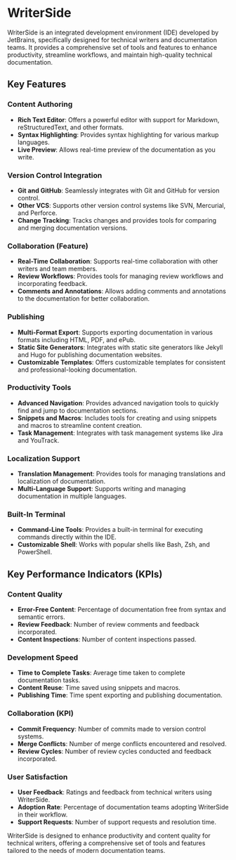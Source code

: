 # WriterSide

WriterSide is an integrated development environment (IDE) developed by JetBrains, specifically designed for technical writers and documentation teams. It provides a comprehensive set of tools and features to enhance productivity, streamline workflows, and maintain high-quality technical documentation.

## Key Features

### Content Authoring
- **Rich Text Editor**: Offers a powerful editor with support for Markdown, reStructuredText, and other formats.
- **Syntax Highlighting**: Provides syntax highlighting for various markup languages.
- **Live Preview**: Allows real-time preview of the documentation as you write.

### Version Control Integration
- **Git and GitHub**: Seamlessly integrates with Git and GitHub for version control.
- **Other VCS**: Supports other version control systems like SVN, Mercurial, and Perforce.
- **Change Tracking**: Tracks changes and provides tools for comparing and merging documentation versions.

### Collaboration (Feature)
- **Real-Time Collaboration**: Supports real-time collaboration with other writers and team members.
- **Review Workflows**: Provides tools for managing review workflows and incorporating feedback.
- **Comments and Annotations**: Allows adding comments and annotations to the documentation for better collaboration.

### Publishing
- **Multi-Format Export**: Supports exporting documentation in various formats including HTML, PDF, and ePub.
- **Static Site Generators**: Integrates with static site generators like Jekyll and Hugo for publishing documentation websites.
- **Customizable Templates**: Offers customizable templates for consistent and professional-looking documentation.

### Productivity Tools
- **Advanced Navigation**: Provides advanced navigation tools to quickly find and jump to documentation sections.
- **Snippets and Macros**: Includes tools for creating and using snippets and macros to streamline content creation.
- **Task Management**: Integrates with task management systems like Jira and YouTrack.

### Localization Support
- **Translation Management**: Provides tools for managing translations and localization of documentation.
- **Multi-Language Support**: Supports writing and managing documentation in multiple languages.

### Built-In Terminal
- **Command-Line Tools**: Provides a built-in terminal for executing commands directly within the IDE.
- **Customizable Shell**: Works with popular shells like Bash, Zsh, and PowerShell.

## Key Performance Indicators (KPIs)

### Content Quality
- **Error-Free Content**: Percentage of documentation free from syntax and semantic errors.
- **Review Feedback**: Number of review comments and feedback incorporated.
- **Content Inspections**: Number of content inspections passed.

### Development Speed
- **Time to Complete Tasks**: Average time taken to complete documentation tasks.
- **Content Reuse**: Time saved using snippets and macros.
- **Publishing Time**: Time spent exporting and publishing documentation.

### Collaboration (KPI)
- **Commit Frequency**: Number of commits made to version control systems.
- **Merge Conflicts**: Number of merge conflicts encountered and resolved.
- **Review Cycles**: Number of review cycles conducted and feedback incorporated.

### User Satisfaction
- **User Feedback**: Ratings and feedback from technical writers using WriterSide.
- **Adoption Rate**: Percentage of documentation teams adopting WriterSide in their workflow.
- **Support Requests**: Number of support requests and resolution time.

WriterSide is designed to enhance productivity and content quality for technical writers, offering a comprehensive set of tools and features tailored to the needs of modern documentation teams.
